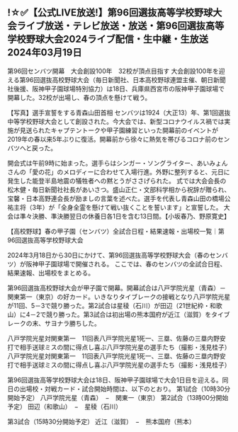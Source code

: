<h2>!☆✅【公式LIVE放送!】第96回選抜高等学校野球大会ライブ放送・テレビ放送・放送・第96回選抜高等学校野球大会2024ライブ配信・生中継・生放送 2024年03月19日</h2>

第96回センバツ開幕　大会創設100年　32校が頂点目指す
大会創設100年を迎える第96回選抜高校野球大会（毎日新聞社、日本高校野球連盟主催、朝日新聞社後援、阪神甲子園球場特別協力）は18日、兵庫県西宮市の阪神甲子園球場で開幕した。32校が出場し、春の頂点を懸けて戦う。

【写真】選手宣誓をする青森山田首相
センバツは1924（大正13）年、第1回選抜中等学校野球大会として創設された。今大会では、新型コロナウイルス禍では実施が見送られたキャプテントークや甲子園練習といった開幕前のイベントが2019年の春以来5年ぶりに復活。開幕前から徐々に熱気を帯びるコロナ前のセンバツへと戻った。

開会式は午前9時に始まった。選手らはシンガー・ソングライター、あいみょんさんの「愛の花」のメロディーに合わせて入場行進。外野に整列すると、元日に発生した能登半島地震の犠牲者への黙とうがささげられた。
式では大会会長の松木健・毎日新聞社社長があいさつ。盛山正仁・文部科学相から祝辞が贈られ、宝馨・日本高野連会長が励ましの言葉を述べた。選手を代表し青森山田の橋場公祐主将（3年）が「全身全霊を懸けて戦い抜くことを誓います」と宣誓した。
大会は準々決勝、準決勝翌日の休養日各1日を含む13日間。【小坂春乃、野原寛史】

【高校野球】春の甲子園（センバツ）全試合日程・結果速報・出場校一覧｜第96回選抜高等学校野球大会

2024年3月18日から30日にかけて、第96回選抜高等学校野球大会（春のセンバツ）が阪神甲子園球場で開催される。
ここでは、春のセンバツの全試合日程、結果速報、出場校をまとめる。

第96回選抜高校野球大会が甲子園で開幕。開幕試合は八戸学院光星（青森）－関東第一（東京）の好カード。いきなりタイブレークの接戦となり八戸学院光星が11回、5－3で競り勝った。第2試合は星稜（石川）が田辺（21世紀枠・和歌山）に4－2で競り勝った。第3試合は初出場の熊本国府が近江（滋賀）をタイブレークの末、サヨナラ勝ちした。

八戸学院光星対関東第一　11回表八戸学院光星1死一、三塁、佐藤の三塁内野安打で相手送球ミスの間に得点し喜ぶ八戸学院光星の選手たち（撮影・浅見桂子）
八戸学院光星対関東第一　11回表八戸学院光星1死一、三塁、佐藤の三塁内野安打で相手送球ミスの間に得点し喜ぶ八戸学院光星の選手たち（撮影・浅見桂子）

第96回選抜高等学校野球大会は18日、阪神甲子園球場で大会1日目を迎える。同日の出場校・対戦カード・試合開始時間は、以下のとおり。
第1試合（10時30分開始予定）
八戸学院光星（青森）　−　関東一（東京）
第2試合（13時00分開始予定）
田辺（和歌山）　−　星稜（石川）
 
第3試合（15時30分開始予定）
近江（滋賀）　−　熊本国府（熊本）
